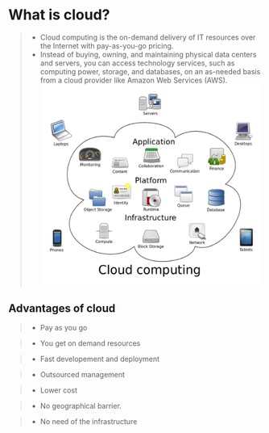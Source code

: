 # What is cloud?
> + Cloud computing is the on-demand delivery of IT resources over the Internet with pay-as-you-go pricing.
> +  Instead of buying, owning, and maintaining physical data centers and servers, you can access technology services, such as computing power, storage, and databases, on an as-needed basis from a cloud provider like Amazon Web Services (AWS).\
> ![](Image/cloud.png)

## Advantages of cloud
> + Pay as you go

 > + You get on demand resources

> + Fast developement and deployment

> + Outsourced management

> + Lower cost

> + No geographical barrier.

> + No need of the infrastructure
